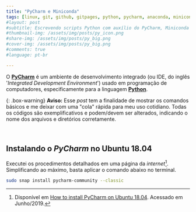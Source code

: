 ```yaml
---
title: "PyCharm e Miniconda"
tags: [linux, git, github, gitpages, python, pycharm, anaconda, miniconda]
#layout: post
#subtitle: Escrevendo scripts Python com auxílio do PyCharm, Miniconda e Jupyter
#thumbnail-img: /assets/img/posts/py_icon.png
#share-img: /assets/img/posts/py_big.png
#cover-img: /assets/img/posts/py_big.png
#comments: true
#language: pt-br

---
```


O **<a title="Link do PyCharm" href="https://www.jetbrains.com/pycharm/" target="_blank">PyCharm</a>** é um ambiente de desenvolvimento integrado (ou IDE, do inglês '_Integrated Development Environment_') usado em programação de computadores, especificamente para a linguagem **<a title="Link do Python" href="https://www.python.org/" target="_blank">Python</a>**.

{: .box-warning}
**Aviso:** Esse _post_ tem a finalidade de mostrar os comandos básicos e me deixar com uma "cola" rápida para meu uso cotidiano. Todas os códigos são exemplificativos e podem/devem ser alterados, indicando o nome dos arquivos e diretórios corretamente.

<br>

## Instalando o _PyCharm_ no Ubuntu 18.04
Executei os procedimentos detalhados em uma página da _internet_[^1]. Simplificando ao máximo, basta aplicar o comando abaixo no terminal.
~~~bash
sudo snap install pycharm-community --classic
~~~

[^1]: Disponível em [How to install PyCharm on Ubuntu 18.04](https://linuxize.com/post/how-to-install-pycharm-on-ubuntu-18-04/). Acessado em Junho/2019.

[^4]: Disponível em [Conda Enviroments with Jupyter Notebooks Kernels](https://www.youtube.com/watch?v=Ro9l0eapoJU). Acessado em Junho/2019.
